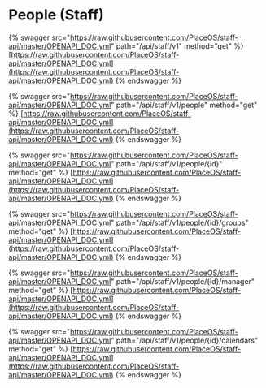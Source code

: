 # People (Staff)

{% swagger src="https://raw.githubusercontent.com/PlaceOS/staff-api/master/OPENAPI_DOC.yml" path="/api/staff/v1" method="get" %}
[https://raw.githubusercontent.com/PlaceOS/staff-api/master/OPENAPI_DOC.yml](https://raw.githubusercontent.com/PlaceOS/staff-api/master/OPENAPI_DOC.yml)
{% endswagger %}

{% swagger src="https://raw.githubusercontent.com/PlaceOS/staff-api/master/OPENAPI_DOC.yml" path="/api/staff/v1/people" method="get" %}
[https://raw.githubusercontent.com/PlaceOS/staff-api/master/OPENAPI_DOC.yml](https://raw.githubusercontent.com/PlaceOS/staff-api/master/OPENAPI_DOC.yml)
{% endswagger %}

{% swagger src="https://raw.githubusercontent.com/PlaceOS/staff-api/master/OPENAPI_DOC.yml" path="/api/staff/v1/people/{id}" method="get" %}
[https://raw.githubusercontent.com/PlaceOS/staff-api/master/OPENAPI_DOC.yml](https://raw.githubusercontent.com/PlaceOS/staff-api/master/OPENAPI_DOC.yml)
{% endswagger %}

{% swagger src="https://raw.githubusercontent.com/PlaceOS/staff-api/master/OPENAPI_DOC.yml" path="/api/staff/v1/people/{id}/groups" method="get" %}
[https://raw.githubusercontent.com/PlaceOS/staff-api/master/OPENAPI_DOC.yml](https://raw.githubusercontent.com/PlaceOS/staff-api/master/OPENAPI_DOC.yml)
{% endswagger %}

{% swagger src="https://raw.githubusercontent.com/PlaceOS/staff-api/master/OPENAPI_DOC.yml" path="/api/staff/v1/people/{id}/manager" method="get" %}
[https://raw.githubusercontent.com/PlaceOS/staff-api/master/OPENAPI_DOC.yml](https://raw.githubusercontent.com/PlaceOS/staff-api/master/OPENAPI_DOC.yml)
{% endswagger %}

{% swagger src="https://raw.githubusercontent.com/PlaceOS/staff-api/master/OPENAPI_DOC.yml" path="/api/staff/v1/people/{id}/calendars" method="get" %}
[https://raw.githubusercontent.com/PlaceOS/staff-api/master/OPENAPI_DOC.yml](https://raw.githubusercontent.com/PlaceOS/staff-api/master/OPENAPI_DOC.yml)
{% endswagger %}
